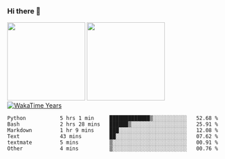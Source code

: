 ### Hi there 👋

<!--
**BBuniverse/BBuniverse** is a ✨ _special_ ✨ repository because its `README.md` (this file) appears on your GitHub profile.

Here are some ideas to get you started:

- 🔭 I’m currently working on ...
- 🌱 I’m currently learning ...
- 👯 I’m looking to collaborate on ...
- 🤔 I’m looking for help with ...
- 💬 Ask me about ...
- 📫 How to reach me: ...
- 😄 Pronouns: ...
- ⚡ Fun fact: ...
-->

<div display="flex">
  <img src="https://github-readme-stats.vercel.app/api?username=BBuniverse&show_icons=true&count_private=true&theme=radical&hide_border=true" height="180"/>
  <img src="https://github-readme-stats.vercel.app/api/top-langs/?username=BBuniverse&layout=compact&theme=radical&hide_border=true" height="180"/>
</div
  
<a href="https://github.com/BBuniverse"><img align="center" alt="WakaTime Years" src="https://github-readme-stats.vercel.app/api/wakatime?username=@BBuniverse&custom_title=WakaTime Years State&layout=compact&time_range=last_year&theme=panda"/></a>
  

<!--START_SECTION:waka-->

```text
Python           5 hrs 1 min     █████████████▒░░░░░░░░░░░   52.68 %
Bash             2 hrs 28 mins   ██████▒░░░░░░░░░░░░░░░░░░   25.91 %
Markdown         1 hr 9 mins     ███░░░░░░░░░░░░░░░░░░░░░░   12.08 %
Text             43 mins         ██░░░░░░░░░░░░░░░░░░░░░░░   07.62 %
textmate         5 mins          ▒░░░░░░░░░░░░░░░░░░░░░░░░   00.91 %
Other            4 mins          ▒░░░░░░░░░░░░░░░░░░░░░░░░   00.76 %
```

<!--END_SECTION:waka-->
